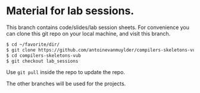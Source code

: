 # Material for lab sessions.

This branch contains code/slides/lab session sheets.
For convenience you can clone this git repo on your local machine, and visit this branch.
```bash
$ cd ~/favorite/dir/
$ git clone https://github.com/antoinevanmuylder/compilers-skeletons-vub/
$ cd compilers-skeletons-vub
$ git checkout lab_sessions
```

Use `git pull` inside the repo to update the repo.

The other branches will be used for the projects.

